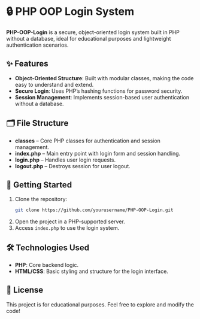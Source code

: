 # 🔒 PHP OOP Login System

**PHP-OOP-Login** is a secure, object-oriented login system built in PHP without a database, ideal for educational purposes and lightweight authentication scenarios.

## ✨ Features

- **Object-Oriented Structure**: Built with modular classes, making the code easy to understand and extend.
- **Secure Login**: Uses PHP’s hashing functions for password security.
- **Session Management**: Implements session-based user authentication without a database.

## 🗂️ File Structure

- **classes** – Core PHP classes for authentication and session management.
- **index.php** – Main entry point with login form and session handling.
- **login.php** – Handles user login requests.
- **logout.php** – Destroys session for user logout.

## 🚀 Getting Started

1. Clone the repository:
   ```bash
   git clone https://github.com/yourusername/PHP-OOP-Login.git
   ```
2. Open the project in a PHP-supported server.
3. Access `index.php` to use the login system.

## 🛠️ Technologies Used

- **PHP**: Core backend logic.
- **HTML/CSS**: Basic styling and structure for the login interface.

## 📄 License

This project is for educational purposes. Feel free to explore and modify the code!
